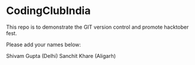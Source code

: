 # CodingClubIndia
This repo is to demonstrate the GIT version control and promote hacktober fest.


Please add your names below:

Shivam Gupta (Delhi)
Sanchit Khare (Aligarh)

